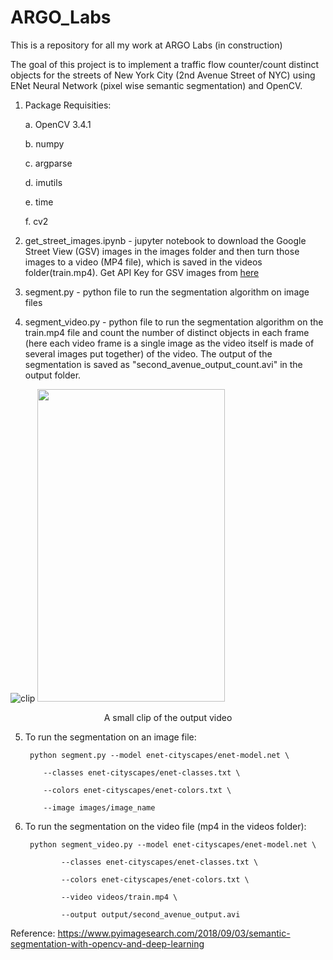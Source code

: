 # ARGO_Labs
This is a repository for all my work at ARGO Labs (in construction)

The goal of this project is to implement a traffic flow counter/count distinct objects for the streets of New York City
(2nd Avenue Street of NYC) using ENet Neural Network (pixel wise semantic segmentation) and OpenCV. 

1. Package Requisities:

   a. OpenCV 3.4.1
    
   b. numpy
   
   c. argparse
   
   d. imutils
   
   e. time
   
   f. cv2

2. get_street_images.ipynb - jupyter notebook to download the Google Street View (GSV) images in the images folder and then turn those images to a video (MP4 file), which is saved in the videos folder(train.mp4). Get API Key for GSV images from [here](https://developers.google.com/maps/documentation/streetview/get-api-key)

3. segment.py - python file to run the segmentation algorithm on image files

4. segment_video.py - python file to run the segmentation algorithm on the train.mp4 file and count the number of distinct objects in each frame (here each video frame is a single image as the video itself is made of several images put together) of the video. The output of the segmentation is saved as "second_avenue_output_count.avi" in the output folder.

![clip](https://github.com/ishacusp/ARGO_Labs/blob/master/opencv-semantic-segmentation/output/output_count.gif)
<img src="https://github.com/ishacusp/ARGO_Labs/blob/master/opencv-semantic-segmentation/legend_update.png" width="300" height="500" />

<p align="center">
A small clip of the output video	
</p>

5. To run the segmentation on an image file:

        python segment.py --model enet-cityscapes/enet-model.net \
	
	       --classes enet-cityscapes/enet-classes.txt \
	
	       --colors enet-cityscapes/enet-colors.txt \
	
	       --image images/image_name
	
6. To run the segmentation on the video file (mp4 in the videos folder):

        python segment_video.py --model enet-cityscapes/enet-model.net \
	
	           --classes enet-cityscapes/enet-classes.txt \
	
	           --colors enet-cityscapes/enet-colors.txt \
	
	           --video videos/train.mp4 \
	
	           --output output/second_avenue_output.avi
	
Reference: https://www.pyimagesearch.com/2018/09/03/semantic-segmentation-with-opencv-and-deep-learning


